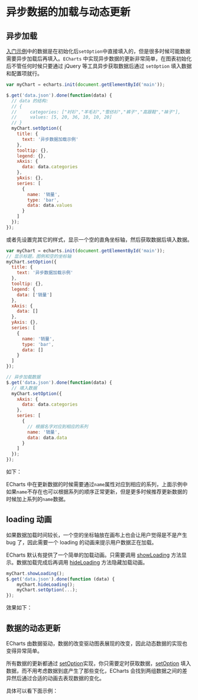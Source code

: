 # 异步数据的加载与动态更新

## 异步加载

[入门示例](~getting-started)中的数据是在初始化后`setOption`中直接填入的，但是很多时候可能数据需要异步加载后再填入。`ECharts` 中实现异步数据的更新非常简单，在图表初始化后不管任何时候只要通过 jQuery 等工具异步获取数据后通过 `setOption` 填入数据和配置项就行。

```js
var myChart = echarts.init(document.getElementById('main'));

$.get('data.json').done(function(data) {
  // data 的结构:
  // {
  //     categories: ["衬衫","羊毛衫","雪纺衫","裤子","高跟鞋","袜子"],
  //     values: [5, 20, 36, 10, 10, 20]
  // }
  myChart.setOption({
    title: {
      text: '异步数据加载示例'
    },
    tooltip: {},
    legend: {},
    xAxis: {
      data: data.categories
    },
    yAxis: {},
    series: [
      {
        name: '销量',
        type: 'bar',
        data: data.values
      }
    ]
  });
});
```

或者先设置完其它的样式，显示一个空的直角坐标轴，然后获取数据后填入数据。

```js
var myChart = echarts.init(document.getElementById('main'));
// 显示标题，图例和空的坐标轴
myChart.setOption({
  title: {
    text: '异步数据加载示例'
  },
  tooltip: {},
  legend: {
    data: ['销量']
  },
  xAxis: {
    data: []
  },
  yAxis: {},
  series: [
    {
      name: '销量',
      type: 'bar',
      data: []
    }
  ]
});

// 异步加载数据
$.get('data.json').done(function(data) {
  // 填入数据
  myChart.setOption({
    xAxis: {
      data: data.categories
    },
    series: [
      {
        // 根据名字对应到相应的系列
        name: '销量',
        data: data.data
      }
    ]
  });
});
```

如下：

<md-example src="doc-example/tutorial-async&edit=1"></md-example>

ECharts 中在更新数据的时候需要通过`name`属性对应到相应的系列，上面示例中如果`name`不存在也可以根据系列的顺序正常更新，但是更多时候推荐更新数据的时候加上系列的`name`数据。

## loading 动画

如果数据加载时间较长，一个空的坐标轴放在画布上也会让用户觉得是不是产生 bug 了，因此需要一个 loading 的动画来提示用户数据正在加载。

ECharts 默认有提供了一个简单的加载动画。只需要调用 [showLoading](api.html#echartsInstance.showLoading) 方法显示。数据加载完成后再调用 [hideLoading](api.html#echartsInstance.hideLoading) 方法隐藏加载动画。

```js
myChart.showLoading();
$.get('data.json').done(function (data) {
    myChart.hideLoading();
    myChart.setOption(...);
});
```

效果如下：

<md-example src="doc-example/tutorial-loading&edit=1"></md-example>

## 数据的动态更新

ECharts 由数据驱动，数据的改变驱动图表展现的改变，因此动态数据的实现也变得异常简单。

所有数据的更新都通过 [setOption](~api.html#echartsInstance.setOption)实现，你只需要定时获取数据，[setOption](~api.html#echartsInstance.setOption) 填入数据，而不用考虑数据到底产生了那些变化，ECharts 会找到两组数据之间的差异然后通过合适的动画去表现数据的变化。

具体可以看下面示例：

<md-example src="doc-example/tutorial-dynamic-data&edit=1"></md-example>
